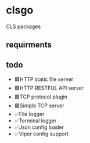 # clsgo

CLS packages

## requirments

## todo

* 🟩HTTP static file server
* 🟩HTTP RESTFUL API server
* 🟩TCP protocol plugin
* 🟩Simple TCP server
* ✅File logger
* ✅Terminal logger
* ✅Json config loader
* ✅Viper config support